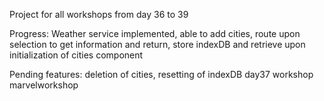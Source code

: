 Project for all workshops from day 36 to 39

Progress:
Weather service implemented, able to add cities, route upon selection to get information and return, store indexDB and retrieve
upon initialization of cities component

Pending features:
deletion of cities, resetting of indexDB
day37 workshop
marvelworkshop